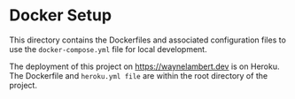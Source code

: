 # Docker Setup

This directory contains the Dockerfiles and associated configuration files to use the `docker-compose.yml` file for local development.

The deployment of this project on <https://waynelambert.dev> is on Heroku. The Dockerfile and `heroku.yml file` are within the root directory of the project.
